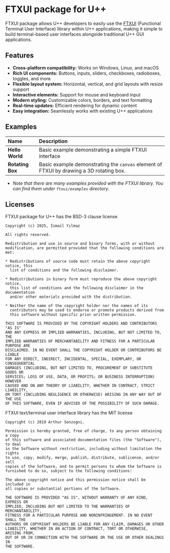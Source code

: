 # FTXUI package for U++

FTXUI package allows U++ developers to easily use the [FTXUI](https://arthursonzogni.github.io/FTXUI/) (Functional Terminal User Interface) library within U++ applications, making it simple to build terminal-based user interfaces alongside traditional U++ GUI applications.

## Features

- **Cross-platform compatibility:** Works on Windows, Linux, and macOS
- **Rich UI components:** Buttons, inputs, sliders, checkboxes, radioboxes, toggles, and more
- **Flexible layout system:** Horizontal, vertical, and grid layouts with resize support
- **Interactive elements:** Support for mouse and keyboard input
- **Modern styling:** Customizable colors, borders, and text formatting
- **Real-time updates:** Efficient rendering for dynamic content
- **Easy integration:** Seamlessly works with existing U++ applications

## Examples

|**Name**            | **Description**                                                                                      |
|:---                |:---                                                                                                  |
| **Hello World**    | Basic example demonstrating a simple FTXUI interface                                                 |
| **Rotating Box**   | Basic example demonstrating the `canvas` element of FTXUI by drawing a 3D rotating box.              |

- _Note that there are many examples provided with the FTXUI library. You can find them under `ftxui/examples` directory_.

## Licenses

FTXUI package for U++ has the BSD-3 clause license

```
Copyright (c) 2025, İsmail Yılmaz

All rights reserved.

Redistribution and use in source and binary forms, with or without
modification, are permitted provided that the following conditions are met:

* Redistributions of source code must retain the above copyright notice, this
  list of conditions and the following disclaimer.

* Redistributions in binary form must reproduce the above copyright notice,
  this list of conditions and the following disclaimer in the documentation
  and/or other materials provided with the distribution.

* Neither the name of the copyright holder nor the names of its
  contributors may be used to endorse or promote products derived from
  this software without specific prior written permission.

THIS SOFTWARE IS PROVIDED BY THE COPYRIGHT HOLDERS AND CONTRIBUTORS "AS IS"
AND ANY EXPRESS OR IMPLIED WARRANTIES, INCLUDING, BUT NOT LIMITED TO, THE
IMPLIED WARRANTIES OF MERCHANTABILITY AND FITNESS FOR A PARTICULAR PURPOSE ARE
DISCLAIMED. IN NO EVENT SHALL THE COPYRIGHT HOLDER OR CONTRIBUTORS BE LIABLE
FOR ANY DIRECT, INDIRECT, INCIDENTAL, SPECIAL, EXEMPLARY, OR CONSEQUENTIAL
DAMAGES (INCLUDING, BUT NOT LIMITED TO, PROCUREMENT OF SUBSTITUTE GOODS OR
SERVICES; LOSS OF USE, DATA, OR PROFITS; OR BUSINESS INTERRUPTION) HOWEVER
CAUSED AND ON ANY THEORY OF LIABILITY, WHETHER IN CONTRACT, STRICT LIABILITY,
OR TORT (INCLUDING NEGLIGENCE OR OTHERWISE) ARISING IN ANY WAY OUT OF THE USE
OF THIS SOFTWARE, EVEN IF ADVISED OF THE POSSIBILITY OF SUCH DAMAGE.
```

FTXUI text/terminal user interface library has the MIT license

```
Copyright (c) 2019 Arthur Sonzogni.

Permission is hereby granted, free of charge, to any person obtaining a copy
of this software and associated documentation files (the "Software"), to deal
in the Software without restriction, including without limitation the rights
to use, copy, modify, merge, publish, distribute, sublicense, and/or sell
copies of the Software, and to permit persons to whom the Software is
furnished to do so, subject to the following conditions:

The above copyright notice and this permission notice shall be included in
all copies or substantial portions of the Software.

THE SOFTWARE IS PROVIDED "AS IS", WITHOUT WARRANTY OF ANY KIND, EXPRESS OR
IMPLIED, INCLUDING BUT NOT LIMITED TO THE WARRANTIES OF MERCHANTABILITY,
FITNESS FOR A PARTICULAR PURPOSE AND NONINFRINGEMENT. IN NO EVENT SHALL THE
AUTHORS OR COPYRIGHT HOLDERS BE LIABLE FOR ANY CLAIM, DAMAGES OR OTHER
LIABILITY, WHETHER IN AN ACTION OF CONTRACT, TORT OR OTHERWISE, ARISING FROM,
OUT OF OR IN CONNECTION WITH THE SOFTWARE OR THE USE OR OTHER DEALINGS IN
THE SOFTWARE.
```
